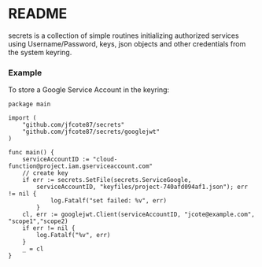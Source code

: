 # README #

secrets is a collection of simple routines initializing authorized services using
Username/Password, keys, json objects and other credentials from the system keyring.  

### Example ###

To store a Google Service Account in the keyring:

```
package main

import (
    "github.com/jfcote87/secrets"
    "github.com/jfcote87/secrets/googlejwt"
)

func main() {
    serviceAccountID := "cloud-function@project.iam.gserviceaccount.com" 
    // create key
    if err := secrets.SetFile(secrets.ServiceGoogle, 
        serviceAccountID, "keyfiles/project-740afd094af1.json"); err != nil {
            log.Fatalf("set failed: %v", err)
        }
    cl, err := googlejwt.Client(serviceAccountID, "jcote@example.com", "scope1","scope2)
    if err != nil {
        log.Fatalf("%v", err)
    }
    _ = cl
}
